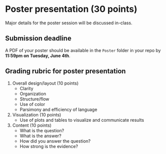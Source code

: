 # Poster presentation (30 points)

Major details for the poster session will be discussed in-class.

## Submission deadline

A PDF of your poster should be available in the `Poster` folder in your repo by **11:59pm on Tuesday, June 4th**.

## Grading rubric for poster presentation

1. Overall design/layout (10 points)
    * Clarity
    * Organization
    * Structure/flow
    * Use of color
    * Parsimony and efficiency of language
1. Visualization (10 points)
    * Use of plots and tables to visualize and communicate results
1. Content (10 points)
    * What is the question?
    * What is the answer?
    * How did you answer the question?
    * How strong is the evidence?
